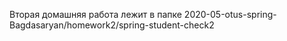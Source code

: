 Вторая домашняя работа лежит в папке 2020-05-otus-spring-Bagdasaryan/homework2/spring-student-check2